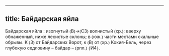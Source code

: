 
---
title: Байдарская яйла
---
Байдарская яйла
: изогнутый ⦅В⦆→⦅СЗ⦆ волнистый ⦅хр.⦆; вверху обнаженный, ниже лесистые склоны; в ⦅юж.⦆ части местами скальные обрывы. К ⦅З⦆ от Байдарских Ворот, к ⦅В⦆ от ⦅хр.⦆ Кокия-Бель, через глубокую седловину – байдар – ⦅рпл.⦆ ⦃И4⦄.

